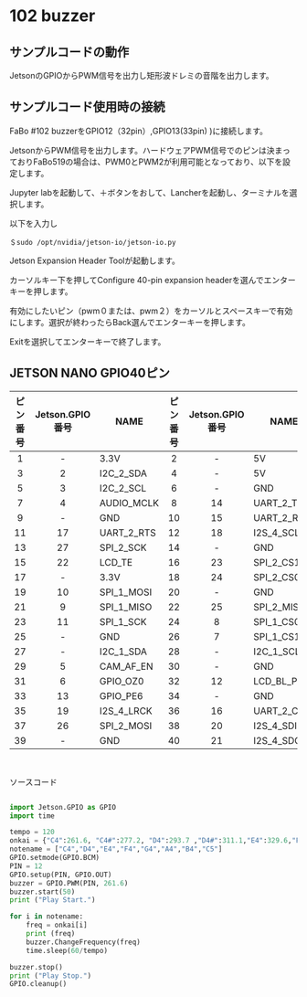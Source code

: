 # 102 buzzer

## サンプルコードの動作
JetsonのGPIOからPWM信号を出力し矩形波ドレミの音階を出力します。

## サンプルコード使用時の接続
FaBo #102 buzzerをGPIO12（32pin）,GPIO13(33pin)
)に接続します。


JetsonからPWM信号を出力します。ハードウェアPWM信号でのピンは決まっておりFaBo519の場合は、PWM0とPWM2が利用可能となっており、以下を設定します。

Jupyter labを起動して、＋ボタンをおして、Lancherを起動し、ターミナルを選択します。



以下を入力し
```
＄sudo /opt/nvidia/jetson-io/jetson-io.py
```



Jetson Expansion Header Toolが起動します。


カーソルキー下を押してConfigure 40-pin expansion headerを選んでエンターキーを押します。



有効にしたいピン（pwm０または、pwm２）をカーソルとスペースキーで有効にします。選択が終わったらBack選んでエンターキーを押します。


Exitを選択してエンターキーで終了します。



## JETSON NANO GPIO40ピン
| ピン番号 |  Jetson.GPIO番号  |  NAME  | ピン番号 |  Jetson.GPIO番号  |  NAME  |
| :---: | :---: |---- | :---: | :---: |---- |
|  1  | - |  3.3V  | 2 | - |  5V  |
|  3  | 2 |  I2C_2_SDA  | 4  | - |  5V  |
|  5  | 3 |  I2C_2_SCL  | 6  | - |  GND  |
|  7  | 4 |  AUDIO_MCLK  | 8 | 14 |  UART_2_TX  |
|  9  | - |  GND  | 10  | 15 |  UART_2_RX  |
|  11  | 17 |  UART_2_RTS  | 12  | 18 |  I2S_4_SCLK  |
|  13  | 27 |  SPI_2_SCK  | 14  | - |  GND  |
|  15 | 22 |  LCD_TE  | 16  | 23 |  SPI_2_CS1 |
|  17  | - |  3.3V  | 18  | 24 |  SPI_2_CS0  |
|  19  | 10 |  SPI_1_MOSI  | 20  | - |  GND  |
|  21  | 9 |  SPI_1_MISO  | 22  | 25 |  SPI_2_MISO  |
|  23  | 11 |  SPI_1_SCK  | 24  | 8 |  SPI_1_CS0  |
|  25  | - |  GND  | 26  | 7 |  SPI_1_CS1  |
|  27  | - |  I2C_1_SDA  | 28  | - |  I2C_1_SCL  |
|  29  | 5 |  CAM_AF_EN  | 30  | - |  GND  |
|  31  | 6 |  GPIO_OZ0  | 32  | 12 |  LCD_BL_PWM  |
|  33  | 13 |  GPIO_PE6  | 34  |  - |  GND  |
|  35  | 19 |  I2S_4_LRCK  | 36  | 16 |  UART_2_CTS  |
|  37  | 26 |  SPI_2_MOSI  | 38  | 20 |  I2S_4_SDIN  |
|  39  | - |  GND  | 40  | 21 |  I2S_4_SDOUT  |

<br>

ソースコード
```python

import Jetson.GPIO as GPIO
import time

tempo = 120
onkai = {"C4":261.6, "C4#":277.2, "D4":293.7 ,"D4#":311.1,"E4":329.6,"F4":349.2,"F4#":370.0,"G4":392.0,"G4#":415.3,"A4":440.0,"A4#":466.2,"B4":493.9,"C5":523.3}
notename = ["C4","D4","E4","F4","G4","A4","B4","C5"]
GPIO.setmode(GPIO.BCM)
PIN = 12
GPIO.setup(PIN, GPIO.OUT)
buzzer = GPIO.PWM(PIN, 261.6)
buzzer.start(50)
print ("Play Start.")

for i in notename: 
    freq = onkai[i]
    print (freq)
    buzzer.ChangeFrequency(freq)
    time.sleep(60/tempo)

buzzer.stop()
print ("Play Stop.")
GPIO.cleanup()

```

